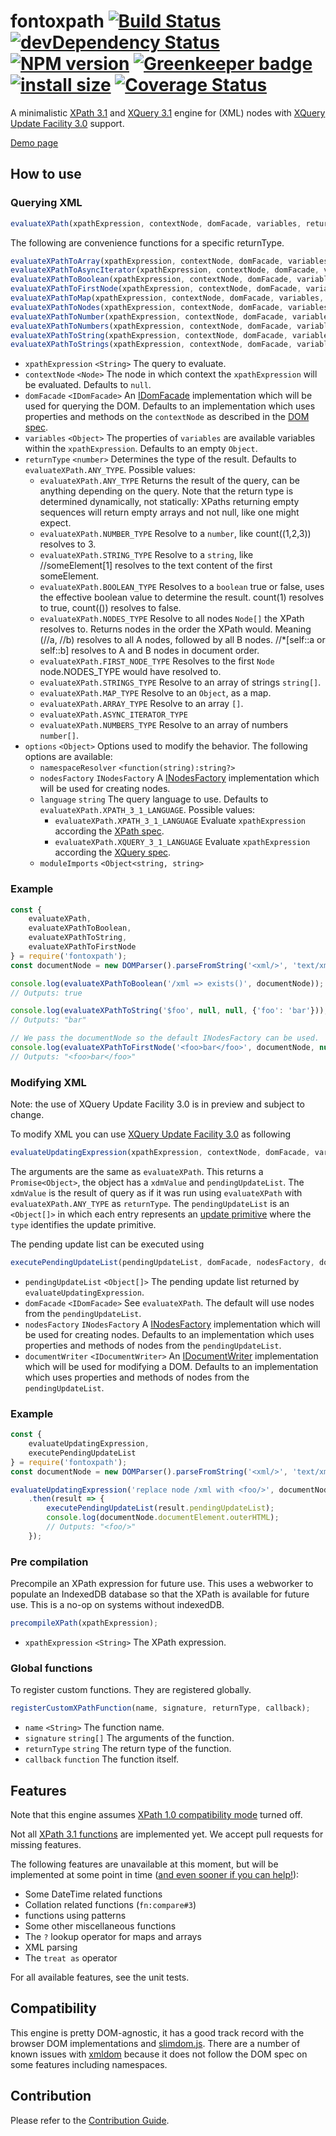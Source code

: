 # fontoxpath [![Build Status](https://travis-ci.org/FontoXML/fontoxpath.svg?branch=master)](https://travis-ci.org/FontoXML/fontoxpath) [![devDependency Status](https://david-dm.org/FontoXML/fontoxpath/dev-status.svg)](https://david-dm.org/FontoXML/fontoxpath#info=devDependencies) [![NPM version](https://badge.fury.io/js/fontoxpath.svg)](http://badge.fury.io/js/fontoxpath) [![Greenkeeper badge](https://badges.greenkeeper.io/FontoXML/fontoxpath.svg)](https://greenkeeper.io/) [![install size](https://packagephobia.now.sh/badge?p=fontoxpath)](https://packagephobia.now.sh/result?p=fontoxpath) [![Coverage Status](https://coveralls.io/repos/github/FontoXML/fontoxpath/badge.svg?branch=master)](https://coveralls.io/github/FontoXML/fontoxpath?branch=master)

A minimalistic [XPath 3.1](https://www.w3.org/TR/xpath-31/) and [XQuery 3.1](https://www.w3.org/TR/xquery-31/) engine for (XML) nodes with [XQuery Update Facility 3.0](https://www.w3.org/TR/xquery-update-30/#id-update-primitives) support.

[Demo page](https://xpath.playground.fontoxml.com)

## How to use

### Querying XML

```js
evaluateXPath(xpathExpression, contextNode, domFacade, variables, returnType, options);
```

The following are convenience functions for a specific returnType.

```js
evaluateXPathToArray(xpathExpression, contextNode, domFacade, variables, options);
evaluateXPathToAsyncIterator(xpathExpression, contextNode, domFacade, variables, options);
evaluateXPathToBoolean(xpathExpression, contextNode, domFacade, variables, options);
evaluateXPathToFirstNode(xpathExpression, contextNode, domFacade, variables, options);
evaluateXPathToMap(xpathExpression, contextNode, domFacade, variables, options);
evaluateXPathToNodes(xpathExpression, contextNode, domFacade, variables, options);
evaluateXPathToNumber(xpathExpression, contextNode, domFacade, variables, options);
evaluateXPathToNumbers(xpathExpression, contextNode, domFacade, variables, options);
evaluateXPathToString(xpathExpression, contextNode, domFacade, variables, options);
evaluateXPathToStrings(xpathExpression, contextNode, domFacade, variables, options);
```

* `xpathExpression` `<String>` The query to evaluate.
* `contextNode` `<Node>` The node in which context the `xpathExpression` will be evaluated. Defaults to `null`.
* `domFacade` `<IDomFacade>` An [IDomFacade](externs/IDomFacade.js) implementation which will be used for querying the DOM. Defaults to an implementation which uses properties and methods on the `contextNode` as described in the [DOM spec](https://dom.spec.whatwg.org/).
* `variables` `<Object>` The properties of `variables` are available variables within the `xpathExpression`. Defaults to an empty `Object`.
* `returnType` `<number>` Determines the type of the result. Defaults to `evaluateXPath.ANY_TYPE`. Possible values:
  * `evaluateXPath.ANY_TYPE` Returns the result of the query, can be anything depending on the query. Note that the return type is determined dynamically, not statically: XPaths returning empty sequences will return empty arrays and not null, like one might expect.
  * `evaluateXPath.NUMBER_TYPE` Resolve to a `number`, like count((1,2,3)) resolves to 3.
  * `evaluateXPath.STRING_TYPE` Resolve to a `string`, like //someElement[1] resolves to the text content of the first someElement.
  * `evaluateXPath.BOOLEAN_TYPE` Resolves to a `boolean` true or false, uses the effective boolean value to determine the result. count(1) resolves to true, count(()) resolves to false.
  * `evaluateXPath.NODES_TYPE` Resolve to all nodes `Node[]` the XPath resolves to. Returns nodes in the order the XPath would. Meaning (//a, //b) resolves to all A nodes, followed by all B nodes. //*[self::a or self::b] resolves to A and B nodes in document order.
  * `evaluateXPath.FIRST_NODE_TYPE` Resolves to the first `Node` node.NODES_TYPE would have resolved to.
  * `evaluateXPath.STRINGS_TYPE` Resolve to an array of strings `string[]`.
  * `evaluateXPath.MAP_TYPE` Resolve to an `Object`, as a map.
  * `evaluateXPath.ARRAY_TYPE` Resolve to an array `[]`.
  * `evaluateXPath.ASYNC_ITERATOR_TYPE`
  * `evaluateXPath.NUMBERS_TYPE` Resolve to an array of numbers `number[]`.
* `options` `<Object>` Options used to modify the behavior. The following options are available:
  * `namespaceResolver` `<function(string):string?>`
  * `nodesFactory` `INodesFactory` A [INodesFactory](externs/INodesFactory.js) implementation which will be used for creating nodes.
  * `language` `string` The query language to use. Defaults to `evaluateXPath.XPATH_3_1_LANGUAGE`. Possible values:
    * `evaluateXPath.XPATH_3_1_LANGUAGE` Evaluate `xpathExpression` according the [XPath spec](https://www.w3.org/TR/xpath-31/).
    * `evaluateXPath.XQUERY_3_1_LANGUAGE` Evaluate `xpathExpression` according the [XQuery spec](https://www.w3.org/TR/xquery-31/).
  * `moduleImports` `<Object<string, string>`

### Example

```js
const {
	evaluateXPath,
	evaluateXPathToBoolean,
	evaluateXPathToString,
	evaluateXPathToFirstNode
} = require('fontoxpath');
const documentNode = new DOMParser().parseFromString('<xml/>', 'text/xml');

console.log(evaluateXPathToBoolean('/xml => exists()', documentNode));
// Outputs: true

console.log(evaluateXPathToString('$foo', null, null, {'foo': 'bar'}));
// Outputs: "bar"

// We pass the documentNode so the default INodesFactory can be used.
console.log(evaluateXPathToFirstNode('<foo>bar</foo>', documentNode, null, null, {language: evaluateXPath.XQUERY_3_1_LANGUAGE}).outerHTML);
// Outputs: "<foo>bar</foo>"
```

### Modifying XML

Note: the use of XQuery Update Facility 3.0 is in preview and subject to change.

To modify XML you can use [XQuery Update Facility 3.0](https://www.w3.org/TR/xquery-update-30/) as following

```js
evaluateUpdatingExpression(xpathExpression, contextNode, domFacade, variables, options);
```

The arguments are the same as `evaluateXPath`. This returns a `Promise<Object>`, the object has a `xdmValue` and `pendingUpdateList`. The `xdmValue` is the result of query as if it was run using `evaluateXPath` with `evaluateXPath.ANY_TYPE` as `returnType`. The `pendingUpdateList` is an `<Object[]>` in which each entry represents an [update primitive](https://www.w3.org/TR/xquery-update-30/#id-update-primitives) where the `type` identifies the update primitive.

The pending update list can be executed using

```js
executePendingUpdateList(pendingUpdateList, domFacade, nodesFactory, documentWriter);
```

* `pendingUpdateList` `<Object[]>` The pending update list returned by `evaluateUpdatingExpression`.
* `domFacade` `<IDomFacade>` See `evaluateXPath`. The default will use nodes from the `pendingUpdateList`.
* `nodesFactory` `INodesFactory` A [INodesFactory](externs/INodesFactory.js) implementation which will be used for creating nodes. Defaults to an implementation which uses properties and methods of nodes from the `pendingUpdateList`.
* `documentWriter` `<IDocumentWriter>` An [IDocumentWriter](externs/IDocumentWriter.js) implementation which will be used for modifying a DOM. Defaults to an implementation which uses properties and methods of nodes from the `pendingUpdateList`.

### Example

```js
const {
	evaluateUpdatingExpression,
	executePendingUpdateList
} = require('fontoxpath');
const documentNode = new DOMParser().parseFromString('<xml/>', 'text/xml');

evaluateUpdatingExpression('replace node /xml with <foo/>', documentNode)
	.then(result => {
		executePendingUpdateList(result.pendingUpdateList);
		console.log(documentNode.documentElement.outerHTML);
		// Outputs: "<foo/>"
	});
```

### Pre compilation

Precompile an XPath expression for future use. This uses a webworker to populate an IndexedDB database so that the XPath is available for future use. This is a no-op on systems without indexedDB.

```js
precompileXPath(xpathExpression);
```

* `xpathExpression` `<String>` The XPath expression.

### Global functions

To register custom functions. They are registered globally.

```js
registerCustomXPathFunction(name, signature, returnType, callback);
```

* `name` `<String>` The function name.
* `signature` `string[]` The arguments of the function.
* `returnType` `string` The return type of the function.
* `callback` `function` The function itself.

## Features

Note that this engine assumes [XPath 1.0 compatibility
mode](https://www.w3.org/TR/xpath-31/#id-backwards-compatibility) turned off.

Not all [XPath 3.1 functions](https://www.w3.org/TR/xpath-functions-31/) are implemented yet. We
accept pull requests for missing features.

The following features are unavailable at this moment, but will be implemented at some point in time ([and even
sooner if you can help!](./CONTRIBUTING.md)):

* Some DateTime related functions
* Collation related functions (`fn:compare#3`)
* functions using patterns
* Some other miscellaneous functions
* The `?` lookup operator for maps and arrays
* XML parsing
* The `treat as` operator

For all available features, see the unit tests.

## Compatibility

This engine is pretty DOM-agnostic, it has a good track record with the browser DOM implementations
and [slimdom.js](https://github.com/bwrrp/slimdom.js). There are a number of known issues with
[xmldom](https://github.com/jindw/xmldom) because it does not follow the DOM spec on some features
including namespaces.

## Contribution

Please refer to the [Contribution Guide](./CONTRIBUTING.md).
